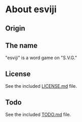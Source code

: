 # About esviji

## Origin

## The name

"esviji" is a word game on "S.V.G."

## License

See the included [LICENSE.md](https://github.com/nhoizey/esviji/blob/master/LICENSE.md) file.

## Todo

See the included [TODO.md](https://github.com/nhoizey/esviji/blob/master/TODO.md) file.

